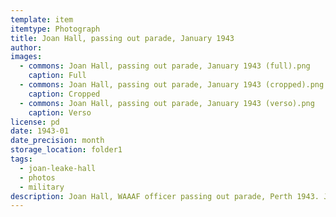 ```yaml
---
template: item
itemtype: Photograph
title: Joan Hall, passing out parade, January 1943
author: 
images:
  - commons: Joan Hall, passing out parade, January 1943 (full).png
    caption: Full
  - commons: Joan Hall, passing out parade, January 1943 (cropped).png
    caption: Cropped
  - commons: Joan Hall, passing out parade, January 1943 (verso).png
    caption: Verso
license: pd
date: 1943-01
date_precision: month
storage_location: folder1
tags:
  - joan-leake-hall
  - photos
  - military
description: Joan Hall, WAAAF officer passing out parade, Perth 1943. Joan is at the front left.
---
```

